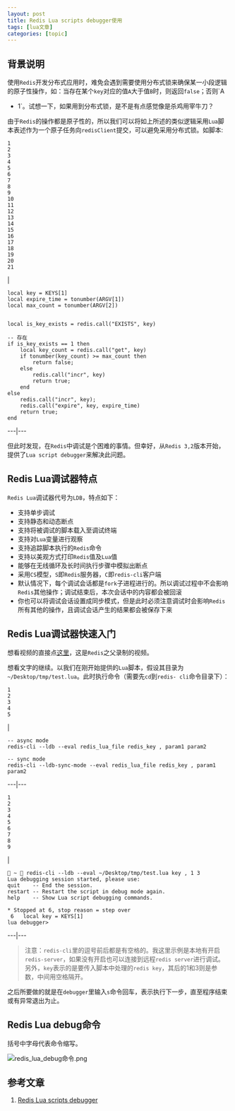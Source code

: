 ```yaml
---
layout: post
title: Redis Lua scripts debugger使用 
tags: [lua文章]
categories: [topic]
---
```

## 背景说明

使用`Redis`开发分布式应用时，难免会遇到需要使用分布式锁来确保某一小段逻辑的原子性操作，如：当存在某个`key`对应的值`A`大于值`B`时，则返回`false`；否则`A
+ 1`。试想一下，如果用到分布式锁，是不是有点感觉像是杀鸡用宰牛刀？

由于`Redis`的操作都是原子性的，所以我们可以将如上所述的类似逻辑采用`Lua`脚本表述作为一个原子任务向`redisClient`提交，可以避免采用分布式锁。如脚本:

    
    
    1  
    2  
    3  
    4  
    5  
    6  
    7  
    8  
    9  
    10  
    11  
    12  
    13  
    14  
    15  
    16  
    17  
    18  
    19  
    20  
    21  
    

|

    
    
    local key = KEYS[1]  
    local expire_time = tonumber(ARGV[1])  
    local max_count = tonumber(ARGV[2])  
      
      
    local is_key_exists = redis.call("EXISTS", key)  
      
    -- 存在  
    if is_key_exists == 1 then  
        local key_count = redis.call("get", key)  
        if tonumber(key_count) >= max_count then  
            return false;  
        else  
            redis.call("incr", key)  
            return true;  
        end  
    else  
        redis.call("incr", key);  
        redis.call("expire", key, expire_time)  
        return true;  
    end  
      
  
---|---  
  
但此时发现，在`Redis`中调试是个困难的事情。但幸好，从`Redis 3,2`版本开始，提供了`Lua script debugger`来解决此问题。

## Redis Lua调试器特点

`Redis Lua`调试器代号为`LDB`，特点如下：

  * 支持单步调试
  * 支持静态和动态断点
  * 支持将被调试的脚本载入至调试终端
  * 支持对`Lua`变量进行观察
  * 支持追踪脚本执行的`Redis`命令
  * 支持以美观方式打印`Redis`值及`Lua`值
  * 能够在无线循环及长时间执行步骤中模拟出断点
  * 采用`CS`模型，`S`即`Redis`服务器，`C`即`redis-cli`客户端
  * 默认情况下，每个调试会话都是`fork`子进程进行的。所以调试过程中不会影响`Redis`其他操作；调试结束后，本次会话中的内容都会被回滚
  * 你也可以将调试会话设置成同步模式，但是此时必须注意调试时会影响`Redis`所有其他的操作，且调试会话产生的结果都会被保存下来

## Redis Lua调试器快速入门

想看视频的直接点[这里](https://www.bilibili.com/video/av9437433/)，这是`Redis`之父录制的视频。

想看文字的继续。以我们在刚开始提供的`Lua`脚本，假设其目录为`~/Desktop/tmp/test.lua`。此时执行命令（需要先`cd`到`redis-
cli`命令目录下）：

    
    
    1  
    2  
    3  
    4  
    5  
    

|

    
    
    -- async mode  
    redis-cli --ldb --eval redis_lua_file redis_key , param1 param2  
      
    -- sync mode  
    redis-cli --ldb-sync-mode --eval redis_lua_file redis_key , param1 param2  
      
  
---|---  
      
    
    1  
    2  
    3  
    4  
    5  
    6  
    7  
    8  
    9  
    

|

    
    
     ~  redis-cli --ldb --eval ~/Desktop/tmp/test.lua key , 1 3  
    Lua debugging session started, please use:  
    quit    -- End the session.  
    restart -- Restart the script in debug mode again.  
    help    -- Show Lua script debugging commands.  
      
    * Stopped at 6, stop reason = step over  
     6   local key = KEYS[1]  
    lua debugger>  
      
  
---|---  
  
> 注意：`redis-cli`里的逗号前后都是有空格的。我这里示例是本地有开启`redis-server`，如果没有开启也可以连接到远程`redis
> server`进行调试。另外，`key`表示的是要传入脚本中处理的`redis key`，其后的1和3则是参数，中间用空格隔开。

之后所要做的就是在`debugger`里输入`s`命令回车，表示执行下一步，直至程序结束或有异常退出为止。

## Redis Lua debug命令

括号中字母代表命令缩写。

![redis_lua_debug命令.png](https://s2.ax1x.com/2019/09/11/nwnpOU.png)

## 参考文章

  1. [Redis Lua scripts debugger](https://redis.io/topics/ldb)
